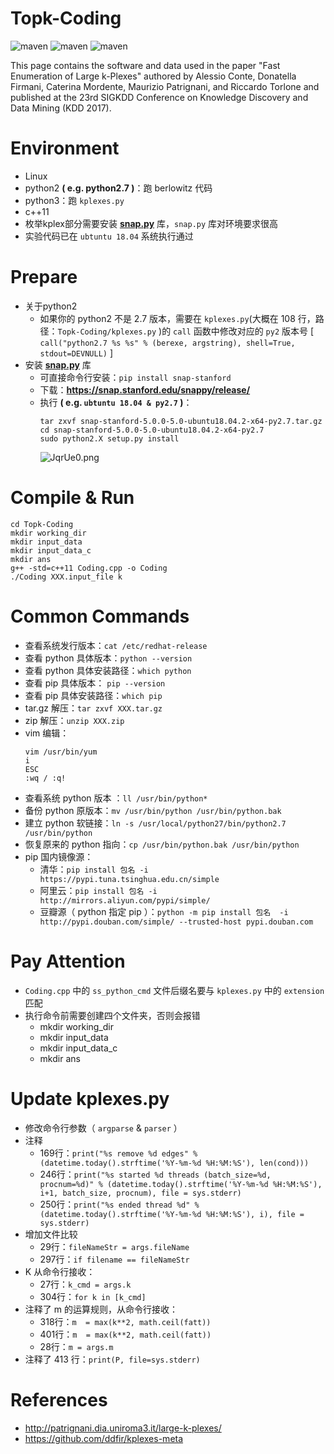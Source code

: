 # Topk-Coding
![maven](https://img.shields.io/badge/C%2B%2B11-passing-red)
![maven](https://img.shields.io/badge/python2-passing-yellow)
![maven](https://img.shields.io/badge/python3-passing-blue)

This page contains the software and data used in the paper "Fast Enumeration of Large k-Plexes" authored by Alessio Conte, Donatella Firmani, Caterina Mordente, Maurizio Patrignani, and Riccardo Torlone and published at the 23rd SIGKDD Conference on Knowledge Discovery and Data Mining (KDD 2017).

# Environment
* Linux
* python2 **( e.g. python2.7 )**：跑 berlowitz 代码
* python3：跑 `kplexes.py`
* c++11
* 枚举kplex部分需要安装 **[snap.py](https://snap.stanford.edu/snappy/)** 库，`snap.py` 库对环境要求很高
* 实验代码已在 `ubtuntu 18.04` 系统执行通过

# Prepare
* 关于python2
    - 如果你的 python2 不是 2.7 版本，需要在 `kplexes.py`(大概在 108 行，路径：`Topk-Coding/kplexes.py` )的 `call` 函数中修改对应的 `py2` 版本号
    [ `call("python2.7 %s %s" % (berexe, argstring), shell=True, stdout=DEVNULL)` ]
* 安装 **[snap.py](https://snap.stanford.edu/snappy/)** 库
    - 可直接命令行安装：`pip install snap-stanford`
    - 下载：**https://snap.stanford.edu/snappy/release/**
    - 执行 **( e.g. `ubtuntu 18.04 & py2.7` )**：
        ```
        tar zxvf snap-stanford-5.0.0-5.0-ubuntu18.04.2-x64-py2.7.tar.gz
        cd snap-stanford-5.0.0-5.0-ubuntu18.04.2-x64-py2.7
        sudo python2.X setup.py install

        ```
        ![JqrUe0.png](https://s1.ax1x.com/2020/04/30/JqrUe0.png)
# Compile & Run

```
cd Topk-Coding
mkdir working_dir
mkdir input_data
mkdir input_data_c
mkdir ans
g++ -std=c++11 Coding.cpp -o Coding
./Coding XXX.input_file k
```

# Common Commands
* 查看系统发行版本：`cat /etc/redhat-release`
* 查看 python 具体版本：`python --version`
* 查看 python 具体安装路径：`which python`
* 查看 pip 具体版本： `pip --version`
* 查看 pip 具体安装路径：`which pip`
* tar.gz 解压：`tar zxvf XXX.tar.gz`
* zip 解压：`unzip XXX.zip`
* vim 编辑：
    ```
    vim /usr/bin/yum 
    i 
    ESC 
    :wq / :q!
    ```
* 查看系统 python 版本 ：`ll /usr/bin/python*`
* 备份 python 原版本：`mv /usr/bin/python /usr/bin/python.bak`
* 建立 python 软链接：`ln -s /usr/local/python27/bin/python2.7 /usr/bin/python`
* 恢复原来的 python 指向：`cp /usr/bin/python.bak /usr/bin/python`
* pip 国内镜像源：
    - 清华：`pip install 包名 -i https://pypi.tuna.tsinghua.edu.cn/simple `
    - 阿里云：`pip install 包名 -i http://mirrors.aliyun.com/pypi/simple/`
    - 豆瓣源（ python 指定 pip ）：`python -m pip install 包名  -i http://pypi.douban.com/simple/ --trusted-host pypi.douban.com`

# Pay Attention
* `Coding.cpp` 中的 `ss_python_cmd` 文件后缀名要与 `kplexes.py` 中的 `extension` 匹配
* 执行命令前需要创建四个文件夹，否则会报错
    - mkdir working_dir
    - mkdir input_data
    - mkdir input_data_c
    - mkdir ans

# Update kplexes.py
* 修改命令行参数（ `argparse` & `parser` ）
* 注释
    - 169行：`print("%s remove %d edges" % (datetime.today().strftime('%Y-%m-%d %H:%M:%S'), len(cond)))`
    - 246行：`print("%s started %d threads (batch_size=%d, procnum=%d)" % (datetime.today().strftime('%Y-%m-%d %H:%M:%S'), i+1, batch_size, procnum), file = sys.stderr)`
    - 250行：`print("%s ended thread %d" % (datetime.today().strftime('%Y-%m-%d %H:%M:%S'), i), file = sys.stderr)`
* 增加文件比较
    - 29行：`fileNameStr = args.fileName`
    - 297行：`if filename == fileNameStr`
* K 从命令行接收：
    - 27行：`k_cmd = args.k`
    - 304行：`for k in [k_cmd]`
* 注释了 m 的运算规则，从命令行接收：
    - 318行：`m  = max(k**2, math.ceil(fatt))`
    - 401行：`m  = max(k**2, math.ceil(fatt))`
    - 28行：`m = args.m`
* 注释了 413 行：`print(P, file=sys.stderr)`

# References
* http://patrignani.dia.uniroma3.it/large-k-plexes/
* https://github.com/ddfir/kplexes-meta